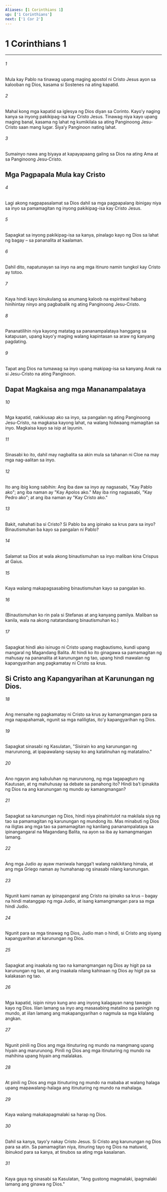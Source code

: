 ```yaml
---
Aliases: [1 Corinthians 1]
up: ['1 Corinthians']
next: ['1 Cor 2']
---
```

# 1 Corinthians 1

***


###### 1 


Mula kay Pablo na tinawag upang maging apostol ni Cristo Jesus ayon sa kalooban ng Dios, kasama si Sostenes na ating kapatid. 


###### 2 


Mahal kong mga kapatid sa iglesya ng Dios diyan sa Corinto. Kayoʼy naging kanya sa inyong pakikipag-isa kay Cristo Jesus. Tinawag niya kayo upang maging banal, kasama ng lahat ng kumikilala sa ating Panginoong Jesu-Cristo saan mang lugar. Siyaʼy Panginoon nating lahat. 


###### 3 


Sumainyo nawa ang biyaya at kapayapaang galing sa Dios na ating Ama at sa Panginoong Jesu-Cristo.

## Mga Pagpapala Mula kay Cristo 


###### 4 


Lagi akong nagpapasalamat sa Dios dahil sa mga pagpapalang ibinigay niya sa inyo sa pamamagitan ng inyong pakikipag-isa kay Cristo Jesus. 


###### 5 


Sapagkat sa inyong pakikipag-isa sa kanya, pinalago kayo ng Dios sa lahat ng bagay – sa pananalita at kaalaman. 


###### 6 


Dahil dito, napatunayan sa inyo na ang mga itinuro namin tungkol kay Cristo ay totoo. 


###### 7 


Kaya hindi kayo kinukulang sa anumang kaloob na espiritwal habang hinihintay ninyo ang pagbabalik ng ating Panginoong Jesu-Cristo. 


###### 8 


Pananatilihin niya kayong matatag sa pananampalataya hanggang sa katapusan, upang kayoʼy maging walang kapintasan sa araw ng kanyang pagdating. 


###### 9 


Tapat ang Dios na tumawag sa inyo upang makipag-isa sa kanyang Anak na si Jesu-Cristo na ating Panginoon.

## Dapat Magkaisa ang mga Mananampalataya 


###### 10 


Mga kapatid, nakikiusap ako sa inyo, sa pangalan ng ating Panginoong Jesu-Cristo, na magkaisa kayong lahat, na walang hidwaang mamagitan sa inyo. Magkaisa kayo sa isip at layunin. 


###### 11 


Sinasabi ko ito, dahil may nagbalita sa akin mula sa tahanan ni Cloe na may mga nag-aalitan sa inyo. 


###### 12 


Ito ang ibig kong sabihin: Ang iba daw sa inyo ay nagsasabi, "Kay Pablo ako"; ang iba naman ay "Kay Apolos ako." May iba ring nagsasabi, "Kay Pedro ako"; at ang iba naman ay "Kay Cristo ako." 


###### 13 


Bakit, nahahati ba si Cristo? Si Pablo ba ang ipinako sa krus para sa inyo? Binautismuhan ba kayo sa pangalan ni Pablo? 


###### 14 


Salamat sa Dios at wala akong binautismuhan sa inyo maliban kina Crispus at Gaius. 


###### 15 


Kaya walang makapagsasabing binautismuhan kayo sa pangalan ko. 


###### 16 


(Binautismuhan ko rin pala si Stefanas at ang kanyang pamilya. Maliban sa kanila, wala na akong natatandaang binautismuhan ko.) 


###### 17 


Sapagkat hindi ako isinugo ni Cristo upang magbautismo, kundi upang mangaral ng Magandang Balita. At hindi ko ito ginagawa sa pamamagitan ng mahusay na pananalita at karunungan ng tao, upang hindi mawalan ng kapangyarihan ang pagkamatay ni Cristo sa krus.

## Si Cristo ang Kapangyarihan at Karunungan ng Dios. 


###### 18 


Ang mensahe ng pagkamatay ni Cristo sa krus ay kamangmangan para sa mga napapahamak, ngunit sa mga naliligtas, itoʼy kapangyarihan ng Dios. 


###### 19 


Sapagkat sinasabi ng Kasulatan, "Sisirain ko ang karunungan ng marurunong, at ipapawalang-saysay ko ang katalinuhan ng matatalino." 


###### 20 


Ano ngayon ang kabuluhan ng marurunong, ng mga tagapagturo ng Kautusan, at ng mahuhusay sa debate sa panahong ito? Hindi baʼt ipinakita ng Dios na ang karunungan ng mundo ay kamangmangan? 


###### 21 


Sapagkat sa karunungan ng Dios, hindi niya pinahintulot na makilala siya ng tao sa pamamagitan ng karunungan ng mundong ito. Mas minabuti ng Dios na iligtas ang mga tao sa pamamagitan ng kanilang pananampalataya sa ipinangangaral na Magandang Balita, na ayon sa iba ay kamangmangan lamang. 


###### 22 


Ang mga Judio ay ayaw maniwala hanggaʼt walang nakikitang himala, at ang mga Griego naman ay humahanap ng sinasabi nilang karunungan. 


###### 23 


Ngunit kami naman ay ipinapangaral ang Cristo na ipinako sa krus – bagay na hindi matanggap ng mga Judio, at isang kamangmangan para sa mga hindi Judio. 


###### 24 


Ngunit para sa mga tinawag ng Dios, Judio man o hindi, si Cristo ang siyang kapangyarihan at karunungan ng Dios. 


###### 25 


Sapagkat ang inaakala ng tao na kamangmangan ng Dios ay higit pa sa karunungan ng tao, at ang inaakala nilang kahinaan ng Dios ay higit pa sa kalakasan ng tao. 


###### 26 


Mga kapatid, isipin ninyo kung ano ang inyong kalagayan nang tawagin kayo ng Dios. Iilan lamang sa inyo ang masasabing matalino sa paningin ng mundo, at iilan lamang ang makapangyarihan o nagmula sa mga kilalang angkan. 


###### 27 


Ngunit pinili ng Dios ang mga itinuturing ng mundo na mangmang upang hiyain ang marurunong. Pinili ng Dios ang mga itinuturing ng mundo na mahihina upang hiyain ang malalakas. 


###### 28 


At pinili ng Dios ang mga itinuturing ng mundo na mababa at walang halaga upang mapawalang-halaga ang itinuturing ng mundo na mahalaga. 


###### 29 


Kaya walang makakapagmalaki sa harap ng Dios. 


###### 30 


Dahil sa kanya, tayoʼy nakay Cristo Jesus. Si Cristo ang karunungan ng Dios para sa atin. Sa pamamagitan niya, itinuring tayo ng Dios na matuwid, ibinukod para sa kanya, at tinubos sa ating mga kasalanan. 


###### 31 


Kaya gaya ng sinasabi sa Kasulatan, "Ang gustong magmalaki, ipagmalaki lamang ang ginawa ng Dios."
